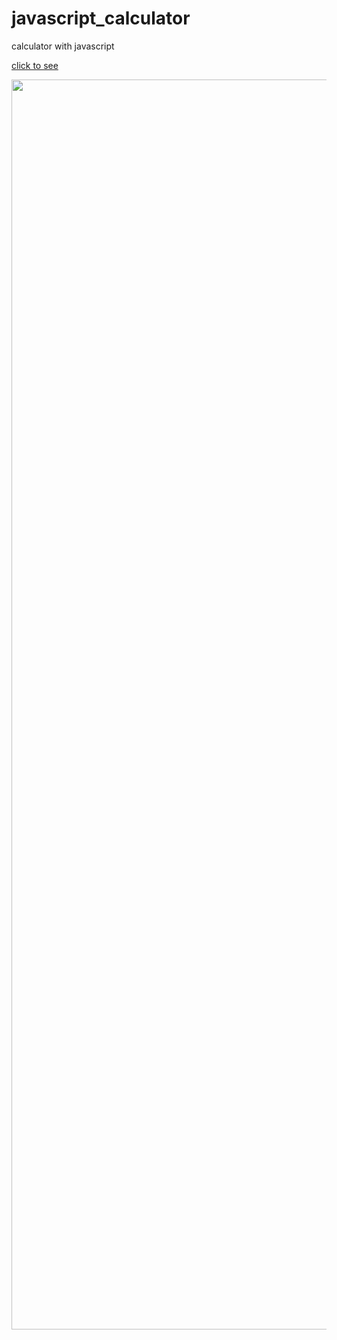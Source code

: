 # javascript_calculator
 calculator with javascript 
 
 [click to see](https://j0a0pedro.github.io/javascript_calculator/)


<img src="https://user-images.githubusercontent.com/83146122/152659442-0aaf5999-c1e8-4b2c-8bfc-5d6ce27d9b31.gif" width="2000" />
